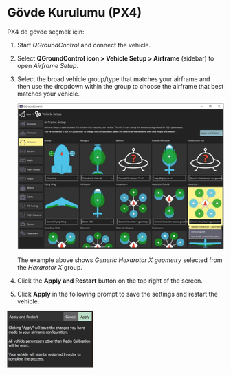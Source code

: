 # Gövde Kurulumu (PX4)

PX4 de gövde seçmek için:

1. Start _QGroundControl_ and connect the vehicle.
2. Select **QGroundControl icon > Vehicle Setup > Airframe** (sidebar) to open _Airframe Setup_.
3. Select the broad vehicle group/type that matches your airframe and then use the dropdown within the group to choose the airframe that best matches your vehicle.

   ![Airframe options](../../../assets/setup/airframe_px4/airframe_px4.jpg)

   The example above shows _Generic Hexarotor X geometry_ selected from the _Hexarotor X_ group.

4. Click the **Apply and Restart** button on the top right of the screen.

5. Click **Apply** in the following prompt to save the settings and restart the vehicle.

<img src="../../../assets/setup/airframe_px4/airframe_px4_apply_prompt.jpg" width="200px" title="Apply airframe selection prompt" />
